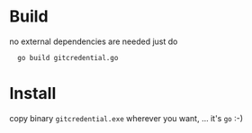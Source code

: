 # Build

no external dependencies are needed just do 

```
  go build gitcredential.go
```

# Install

copy binary `gitcredential.exe` wherever you want, ... it's  `go` :-)
